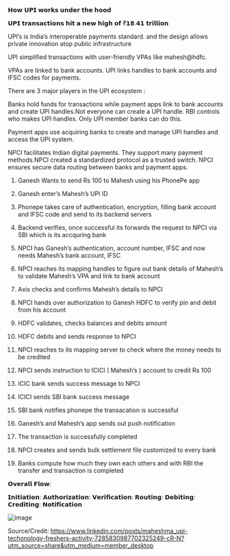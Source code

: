 𝗛𝗼𝘄 𝗨𝗣𝗜 𝘄𝗼𝗿𝗸𝘀 𝘂𝗻𝗱𝗲𝗿 𝘁𝗵𝗲 𝗵𝗼𝗼𝗱 

𝗨𝗣𝗜 𝘁𝗿𝗮𝗻𝘀𝗮𝗰𝘁𝗶𝗼𝗻𝘀 𝗵𝗶𝘁 𝗮 𝗻𝗲𝘄 𝗵𝗶𝗴𝗵 𝗼𝗳 ₹𝟭𝟴.𝟰𝟭 𝘁𝗿𝗶𝗹𝗹𝗶𝗼𝗻

UPI’s is India’s interoperable payments standard. and the design allows private innovation atop public infrastructure

UPI simplified transactions with user-friendly VPAs like mahesh@hdfc.

VPAs are linked to bank accounts. UPI links handles to bank accounts and IFSC codes for payments.

There are 3 major players in the UPI ecosystem :

Banks hold funds for transactions while payment apps link to bank accounts and create UPI handles.Not everyone can create a UPI handle. RBI controls who makes UPI handles. Only UPI member banks can do this.

Payment apps use acquiring banks to create and manage UPI handles and access the UPI system.

NPCI facilitates Indian digital payments. They support many payment methods.NPCI created a standardized protocol as a trusted switch. NPCI ensures secure data routing between banks and payment apps.

1. Ganesh Wants to send Rs 100 to Mahesh using his PhonePe app

2. Ganesh enter’s Mahesh’s UPI ID

3. Phonepe takes care of authentication, encryption, filling bank account and IFSC code and send to its backend servers

4. Backend verifies, once successful its forwards the request to NPCI via SBI which is its accquring bank

5. NPCI has Ganesh’s authentication, account number, IFSC and now needs Mahesh’s bank account, IFSC

6. NPCI reaches its mapping handles to figure out bank details of Mahesh’s to validate Mahesh’s VPA and link to bank account

7. Axis checks and confirms Mahesh’s details to NPCI

8. NPCI hands over authorization to Ganesh HDFC to verify pin and debit from his account

9. HDFC validates, checks balances and debits amount

10. HDFC debits and sends response to NPCI

11. NPCI reaches to its mapping server to check where the money needs to be credited

12. NPCI sends instruction to ICICI ( Mahesh’s ) account to credit Rs 100

13. ICIC bank sends success message to NPCI

14. ICICI sends SBI bank success message

15. SBI bank notifies phonepe the transacation is successful

16. Ganesh’s and Mahesh’s app sends out push notification

17. The transaction is successfully completed

18. NPCI creates and sends bulk settlement file customized to every bank

19. Banks compute how much they own each others and with RBI the transfer and transaction is completed 

𝗢𝘃𝗲𝗿𝗮𝗹𝗹 𝗙𝗹𝗼𝘄: 

𝗜𝗻𝗶𝘁𝗶𝗮𝘁𝗶𝗼𝗻: 𝗔𝘂𝘁𝗵𝗼𝗿𝗶𝘇𝗮𝘁𝗶𝗼𝗻: 𝗩𝗲𝗿𝗶𝗳𝗶𝗰𝗮𝘁𝗶𝗼𝗻: 𝗥𝗼𝘂𝘁𝗶𝗻𝗴: 𝗗𝗲𝗯𝗶𝘁𝗶𝗻𝗴: 𝗖𝗿𝗲𝗱𝗶𝘁𝗶𝗻𝗴: 𝗡𝗼𝘁𝗶𝗳𝗶𝗰𝗮𝘁𝗶𝗼𝗻

![image](https://github.com/user-attachments/assets/f6b751c3-3d44-42ad-9eda-d16a7cb7fef7)

Source/Credit: https://www.linkedin.com/posts/maheshma_upi-techonology-freshers-activity-7285830987702325249-cR-N?utm_source=share&utm_medium=member_desktop
